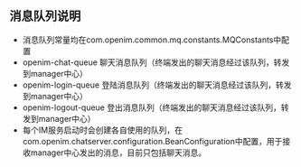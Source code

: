 ## 消息队列说明
* 消息队列常量均在com.openim.common.mq.constants.MQConstants中配置
* openim-chat-queue 聊天消息队列（终端发出的聊天消息经过该队列，转发到manager中心）
* openim-login-queue 登陆消息队列（终端发出的聊天消息经过该队列，转发到manager中心）
* openim-logout-queue 登出消息队列（终端发出的聊天消息经过该队列，转发到manager中心）
* 每个IM服务启动时会创建各自使用的队列，在com.openim.chatserver.configuration.BeanConfiguration中配置，用于接收manager中心发出的消息，目前只包括聊天消息。
